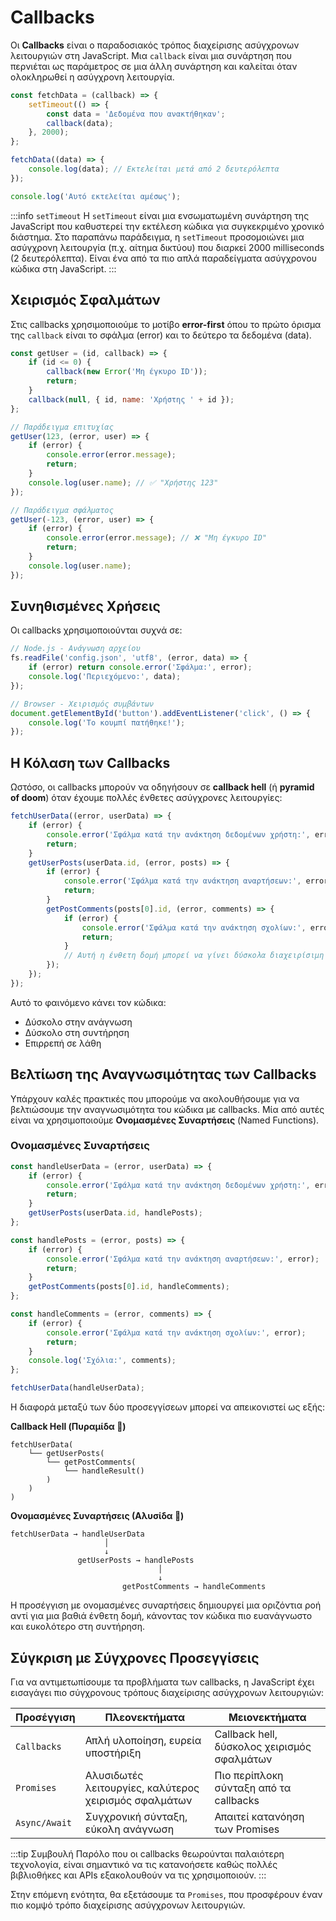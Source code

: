 # Callbacks

Οι **Callbacks** είναι ο παραδοσιακός τρόπος διαχείρισης ασύγχρονων λειτουργιών στη JavaScript. Μια `callback` είναι μια συνάρτηση που περνιέται ως παράμετρος σε μια άλλη συνάρτηση και καλείται όταν ολοκληρωθεί η ασύγχρονη λειτουργία.

```javascript
const fetchData = (callback) => {
    setTimeout(() => {
        const data = 'Δεδομένα που ανακτήθηκαν';
        callback(data);
    }, 2000);
};

fetchData((data) => {
    console.log(data); // Εκτελείται μετά από 2 δευτερόλεπτα
});

console.log('Αυτό εκτελείται αμέσως');
```

:::info `setTimeout`
Η `setTimeout` είναι μια ενσωματωμένη συνάρτηση της JavaScript που καθυστερεί την εκτέλεση κώδικα για συγκεκριμένο χρονικό διάστημα. Στο παραπάνω παράδειγμα, η `setTimeout` προσομοιώνει μια ασύγχρονη λειτουργία (π.χ. αίτημα δικτύου) που διαρκεί 2000 milliseconds (2 δευτερόλεπτα). Είναι ένα από τα πιο απλά παραδείγματα ασύγχρονου κώδικα στη JavaScript.
:::

## Χειρισμός Σφαλμάτων

Στις callbacks χρησιμοποιούμε το μοτίβο **error-first** όπου το πρώτο όρισμα της `callback` είναι το σφάλμα (error) και το δεύτερο τα δεδομένα (data).

```javascript
const getUser = (id, callback) => {
    if (id <= 0) {
        callback(new Error('Μη έγκυρο ID'));
        return;
    }
    callback(null, { id, name: 'Χρήστης ' + id });
};

// Παράδειγμα επιτυχίας
getUser(123, (error, user) => {
    if (error) {
        console.error(error.message);
        return;
    }
    console.log(user.name); // ✅ "Χρήστης 123"
});

// Παράδειγμα σφάλματος
getUser(-123, (error, user) => {
    if (error) {
        console.error(error.message); // ❌ "Μη έγκυρο ID"
        return;
    }
    console.log(user.name);
});
```

## Συνηθισμένες Χρήσεις

Οι callbacks χρησιμοποιούνται συχνά σε:

```javascript
// Node.js - Ανάγνωση αρχείου
fs.readFile('config.json', 'utf8', (error, data) => {
    if (error) return console.error('Σφάλμα:', error);
    console.log('Περιεχόμενο:', data);
});

// Browser - Χειρισμός συμβάντων
document.getElementById('button').addEventListener('click', () => {
    console.log('Το κουμπί πατήθηκε!');
});
```

## Η Κόλαση των Callbacks

Ωστόσο, οι callbacks μπορούν να οδηγήσουν σε **callback hell** (ή **pyramid of doom**) όταν έχουμε πολλές ένθετες ασύγχρονες λειτουργίες:

```javascript
fetchUserData((error, userData) => {
    if (error) {
        console.error('Σφάλμα κατά την ανάκτηση δεδομένων χρήστη:', error);
        return;
    }
    getUserPosts(userData.id, (error, posts) => {
        if (error) {
            console.error('Σφάλμα κατά την ανάκτηση αναρτήσεων:', error);
            return;
        }
        getPostComments(posts[0].id, (error, comments) => {
            if (error) {
                console.error('Σφάλμα κατά την ανάκτηση σχολίων:', error);
                return;
            }
            // Αυτή η ένθετη δομή μπορεί να γίνει δύσκολα διαχειρίσιμη
        });
    });
});
```

Αυτό το φαινόμενο κάνει τον κώδικα:

-   Δύσκολο στην ανάγνωση
-   Δύσκολο στη συντήρηση
-   Επιρρεπή σε λάθη

## Βελτίωση της Αναγνωσιμότητας των Callbacks

Υπάρχουν καλές πρακτικές που μπορούμε να ακολουθήσουμε για να βελτιώσουμε την αναγνωσιμότητα του κώδικα με callbacks. Μία από αυτές είναι να χρησιμοποιούμε **Ονομασμένες Συναρτήσεις** (Named Functions).

### Ονομασμένες Συναρτήσεις

```javascript
const handleUserData = (error, userData) => {
    if (error) {
        console.error('Σφάλμα κατά την ανάκτηση δεδομένων χρήστη:', error);
        return;
    }
    getUserPosts(userData.id, handlePosts);
};

const handlePosts = (error, posts) => {
    if (error) {
        console.error('Σφάλμα κατά την ανάκτηση αναρτήσεων:', error);
        return;
    }
    getPostComments(posts[0].id, handleComments);
};

const handleComments = (error, comments) => {
    if (error) {
        console.error('Σφάλμα κατά την ανάκτηση σχολίων:', error);
        return;
    }
    console.log('Σχόλια:', comments);
};

fetchUserData(handleUserData);
```

Η διαφορά μεταξύ των δύο προσεγγίσεων μπορεί να απεικονιστεί ως εξής:

**Callback Hell (Πυραμίδα 🔺)**

```
fetchUserData(
    └── getUserPosts(
        └── getPostComments(
            └── handleResult()
        )
    )
)
```

**Ονομασμένες Συναρτήσεις (Αλυσίδα 🔗)**

```
fetchUserData → handleUserData
                     │
                     ↓
               getUserPosts → handlePosts
                                 │
                                 ↓
                         getPostComments → handleComments
```

Η προσέγγιση με ονομασμένες συναρτήσεις δημιουργεί μια οριζόντια ροή αντί για μια βαθιά ένθετη δομή, κάνοντας τον κώδικα πιο ευανάγνωστο και ευκολότερο στη συντήρηση.

## Σύγκριση με Σύγχρονες Προσεγγίσεις

Για να αντιμετωπίσουμε τα προβλήματα των callbacks, η JavaScript έχει εισαγάγει πιο σύγχρονους τρόπους διαχείρισης ασύγχρονων λειτουργιών:

| Προσέγγιση    | Πλεονεκτήματα                                         | Μειονεκτήματα                               |
| ------------- | ----------------------------------------------------- | ------------------------------------------- |
| `Callbacks`   | Απλή υλοποίηση, ευρεία υποστήριξη                     | Callback hell, δύσκολος χειρισμός σφαλμάτων |
| `Promises`    | Αλυσιδωτές λειτουργίες, καλύτερος χειρισμός σφαλμάτων | Πιο περίπλοκη σύνταξη από τα callbacks      |
| `Async/Await` | Συγχρονική σύνταξη, εύκολη ανάγνωση                   | Απαιτεί κατανόηση των Promises              |

:::tip Συμβουλή
Παρόλο που οι callbacks θεωρούνται παλαιότερη τεχνολογία, είναι σημαντικό να τις κατανοήσετε καθώς πολλές βιβλιοθήκες και APIs εξακολουθούν να τις χρησιμοποιούν.
:::

Στην επόμενη ενότητα, θα εξετάσουμε τα `Promises`, που προσφέρουν έναν πιο κομψό τρόπο διαχείρισης ασύγχρονων λειτουργιών.

